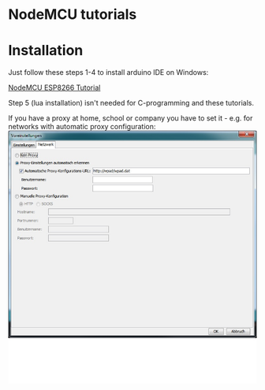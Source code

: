 # NodeMCU tutorials

# Installation

Just follow these steps 1-4 to install arduino IDE on Windows: 

[NodeMCU ESP8266 Tutorial](http://www.mikrocontroller-elektronik.de/nodemcu-esp8266-tutorial-wlan-board-arduino-ide/)

Step 5 (lua installation) isn't needed for C-programming and these tutorials.

If you have a proxy at home, school or company you have to set it - e.g. for networks with automatic proxy configuration:
![Proxy Settings](proxy-settings.jpg)
